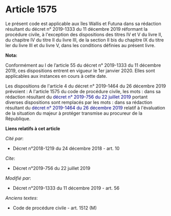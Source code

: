 # Article 1575

Le présent code est applicable aux îles Wallis et Futuna dans sa rédaction résultant du décret n° 2019-1333 du 11 décembre
2019 réformant la procédure civile, à l'exception des dispositions des titres IV et V du livre II, du chapitre IV du titre II
du livre III, de la section II bis du chapitre IX du titre Ier du livre III et du livre V, dans les conditions définies au
présent livre.

**Nota:**

Conformément au I de l’article 55 du décret n° 2019-1333 du 11 décembre 2019, ces dispositions entrent en vigueur le 1er
janvier 2020. Elles sont applicables aux instances en cours à cette date.

Les dispositions de l'article 4 du décret n° 2019-1464 du 26 décembre 2019 prévoient : A l'article 1575 du code de procédure
civile, les mots : dans sa rédaction résultant du 
  <font color="#000080">décret n° 2019-756 du 22 juillet 2019 </font>portant diverses dispositions sont remplacés par les
mots : dans sa rédaction résultant du 
  <font color="#000080">décret n° 2019-1464 du 26 décembre 2019 </font>relatif à l'évaluation de la situation du majeur à
protéger transmise au procureur de la République.

**Liens relatifs à cet article**

_Cité par_:

  - Décret n°2018-1219 du 24 décembre 2018 - art. 10

_Cite_:

  - Décret n°2019-756 du 22 juillet 2019

_Modifié par_:

  - Décret n°2019-1333 du 11 décembre 2019 - art. 56

_Anciens textes_:

  - Code de procédure civile - art. 1512 (M)

